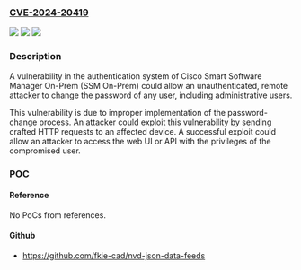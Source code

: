### [CVE-2024-20419](https://cve.mitre.org/cgi-bin/cvename.cgi?name=CVE-2024-20419)
![](https://img.shields.io/static/v1?label=Product&message=Cisco%20Smart%20Software%20Manager%20On-Prem&color=blue)
![](https://img.shields.io/static/v1?label=Version&message=%3D%208-202206%20&color=brighgreen)
![](https://img.shields.io/static/v1?label=Vulnerability&message=Unverified%20Password%20Change&color=brighgreen)

### Description

A vulnerability in the authentication system of Cisco Smart Software Manager On-Prem (SSM On-Prem) could allow an unauthenticated, remote attacker to change the password of any user, including administrative users. This vulnerability is due to improper implementation of the password-change process. An attacker could exploit this vulnerability by sending crafted HTTP requests to an affected device. A successful exploit could allow an attacker to access the web UI or API with the privileges of the compromised user.

### POC

#### Reference
No PoCs from references.

#### Github
- https://github.com/fkie-cad/nvd-json-data-feeds


